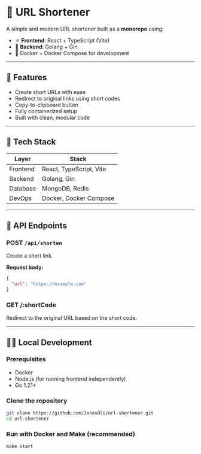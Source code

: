 # 🔗 URL Shortener

A simple and modern URL shortener built as a **monorepo** using:

- ⚛️ **Frontend**: React + TypeScript (Vite)
- 🦫 **Backend**: Golang + Gin
- 🐳 Docker + Docker Compose for development

---

## 🚀 Features

- Create short URLs with ease
- Redirect to original links using short codes
- Copy-to-clipboard button
- Fully containerized setup
- Built with clean, modular code

---

## 🧰 Tech Stack

| Layer     | Stack                             |
|-----------|------------------------------------|
| Frontend  | React, TypeScript, Vite            |
| Backend   | Golang, Gin                        |
| Database  | MongoDB, Redis                     |
| DevOps    | Docker, Docker Compose             |

---

## 🧪 API Endpoints

### POST `/api/shorten`

Create a short link.

**Request body:**

```json
{
  "url": "https://example.com"
}
```

### GET /:shortCode

Redirect to the original URL based on the short code.

---

## 🧑‍💻 Local Development

### Prerequisites

- Docker
- Node.js (for running frontend independently)
- Go 1.21+

### Clone the repository

```bash
git clone https://github.com/JonasOli/url-shortener.git
cd url-shortener
```

### Run with Docker and Make (recommended)

``` shell
make start
```

